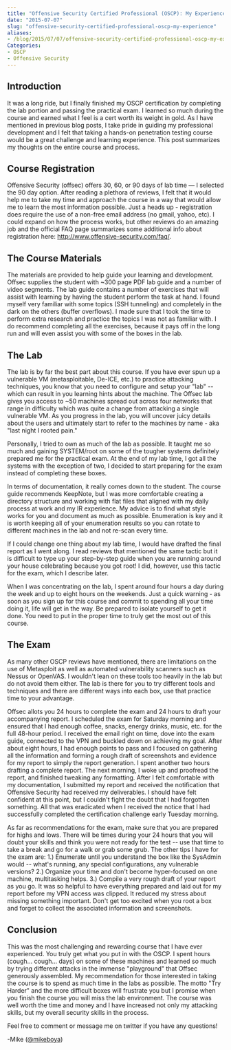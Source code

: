 ```yaml
---
title: "Offensive Security Certified Professional (OSCP): My Experience"
date: "2015-07-07"
slug: "offensive-security-certified-professional-oscp-my-experience"
aliases: 
- /blog/2015/07/07/offensive-security-certified-professional-oscp-my-experience/
Categories:
- OSCP
- Offensive Security
---
```


Introduction
-------------

It was a long ride, but I finally finished my OSCP certification by completing the lab portion and passing the practical exam. I learned so much during the course and earned what I feel is a cert worth its weight in gold. As I have mentioned in previous blog posts, I take pride in guiding my professional development and I felt that taking a hands-on penetration testing course would be a great challenge and learning experience. This post summarizes my thoughts on the entire course and process.

<!-- more -->

Course Registration
--------------------

Offensive Security (offsec) offers 30, 60, or 90 days of lab time — I selected the 90 day option. After reading a plethora of reviews, I felt that it would help me to take my time and approach the course in a way that would allow me to learn the most information possible. Just a heads up - registration does require the use of a non-free email address (no gmail, yahoo, etc). I could expand on how the process works, but other reviews do an amazing job and the official FAQ page summarizes some additional info about registration here: http://www.offensive-security.com/faq/. 

The Course Materials
---------------------

The materials are provided to help guide your learning and development. Offsec supplies the student with ~300 page PDF lab guide and a number of video segments. The lab guide contains a number of exercises that will assist with learning by having the student perform the task at hand. I found myself very familiar with some topics (SSH tunneling) and completely in the dark on the others (buffer overflows). I made sure that I took the time to perform extra research and practice the topics I was not as familiar with. I do recommend completing all the exercises, because it pays off in the long run and will even assist you with some of the boxes in the lab.


The Lab
--------

The lab is by far the best part about this course. If you have ever spun up a vulnerable VM (metasploitable, De-ICE, etc.) to practice attacking techniques, you know that you need to configure and setup your "lab" -- which can result in you learning hints about the machine. The Offsec lab gives you access to ~50 machines spread out across four networks that range in difficulty which was quite a change from attacking a single vulnerable VM. As you progress in the lab, you will uncover juicy details about the users and ultimately start to refer to the machines by name - aka "last night I rooted pain."

Personally, I tried to own as much of the lab as possible. It taught me so much and gaining SYSTEM/root on some of the tougher systems definitely prepared me for the practical exam. At the end of my lab time, I got all the systems with the exception of two, I decided to start preparing for the exam instead of completing these boxes.

In terms of documentation, it really comes down to the student. The course guide recommends KeepNote, but I was more comfortable creating a directory structure and working with flat files that aligned with my daily process at work and my IR experience. My advice is to find what style works for you and document as much as possible. Enumeration is key and it is worth keeping all of your enumeration results so you can rotate to different machines in the lab and not re-scan every time. 

If I could change one thing about my lab time, I would have drafted the final report as I went along. I read reviews that mentioned the same tactic but it is difficult to type up your step-by-step guide when you are running around your house celebrating because you got root! I did, however, use this tactic for the exam, which I describe later. 

When I was concentrating on the lab, I spent around four hours a day during the week and up to eight hours on the weekends. Just a quick warning - as soon as you sign up for this course and commit to spending all your time doing it, life will get in the way. Be prepared to isolate yourself to get it done. You need to put in the proper time to truly get the most out of this course.

The Exam
---------

As many other OSCP reviews have mentioned, there are limitations on the use of Metasploit as well as automated vulnerability scanners such as Nessus or OpenVAS. I wouldn't lean on these tools too heavily in the lab but do not avoid them either. The lab is there for you to try different tools and techniques and there are different ways into each box, use that practice time to your advantage.  

Offsec allots you 24 hours to complete the exam and 24 hours to draft your accompanying report. I scheduled the exam for Saturday morning and ensured that I had enough coffee, snacks, energy drinks, music, etc. for the full 48-hour period. I received the email right on time, dove into the exam guide, connected to the VPN and buckled down on achieving my goal. After about eight hours, I had enough points to pass and I focused on gathering all the information and forming a rough draft of screenshots and evidence for my report to simply the report generation. I spent another two hours drafting a complete report. The next morning, I woke up and proofread the report, and finished tweaking any formatting. After I felt comfortable with my documentation, I submitted my report and received the notification that Offensive Security had received my deliverables. I should have felt confident at this point, but I couldn't fight the doubt that I had forgotten something. All that was eradicated when I received the notice that I had successfully completed the certification challenge early Tuesday morning.

As far as recommendations for the exam, make sure that you are prepared for highs and lows. There will be times during your 24 hours that you will doubt your skills and think you were not ready for the test -- use that time to take a break and go for a walk or grab some grub. The other tips I have for the exam are: 1.) Enumerate until you understand the box like the SysAdmin would -- what's running, any special configurations, any vulnerable versions? 2.) Organize your time and don't become hyper-focused on one machine, multitasking helps. 3.) Compile a very rough draft of your report as you go. It was so helpful to have everything prepared and laid out for my report before my VPN access was clipped. It reduced my stress about missing something important. Don't get too excited when you root a box and forget to collect the associated information and screenshots.

Conclusion
-----------

This was the most challenging and rewarding course that I have ever experienced. You truly get what you put in with the OSCP. I spent hours (cough... cough... days) on some of these machines and learned so much by trying different attacks in the immense "playground" that Offsec generously assembled. My recommendation for those interested in taking the course is to spend as much time in the labs as possible. The motto "Try Harder" and the more difficult boxes will frustrate you but I promise when you finish the course you will miss the lab environment. The course was well worth the time and money and I have increased not only my attacking skills, but my overall security skills in the process.

Feel free to comment or message me on twitter if you have any questions!

-Mike (<a href="http://twitter.com/mikeboya">@mikeboya</a>)
